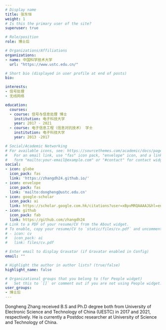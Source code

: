 ```yaml
---
# Display name
title: 张东恒
weight: 1
# Is this the primary user of the site?
superuser: true

# Role/position
role: 博士后

# Organizations/Affiliations
organizations:
- name: 中国科学技术大学
  url: "https://www.ustc.edu.cn/"

# Short bio (displayed in user profile at end of posts)
bio: 

interests:
- 信号处理
- 无线网络

education:
  courses:
  - course: 信号与信息处理 博士
    institution: 电子科技大学
    year: 2017 - 2021
  - course: 电子信息工程（信息对抗技术） 学士
    institution: 电子科技大学
    year: 2013 -2017

# Social/Academic Networking
# For available icons, see: https://sourcethemes.com/academic/docs/page-builder/#icons
#   For an email link, use "fas" icon pack, "envelope" icon, and a link in the
#   form "mailto:your-email@example.com" or "#contact" for contact widget.
social:
- icon: globe
  icon_pack: fas
  link: 'https://zhangdh24.github.io/'
- icon: envelope
  icon_pack: fas
  link: 'mailto:dongheng@ustc.edu.cn'
- icon: google-scholar
  icon_pack: ai
  link: https://scholar.google.com.hk/citations?user=xBpvMRQAAAAJ&hl=en
- icon: github
  icon_pack: fab
  link: https://github.com/zhangdh24
# Link to a PDF of your resume/CV from the About widget.
# To enable, copy your resume/CV to `static/files/cv.pdf` and uncomment the lines below.
# - icon: cv
#   icon_pack: ai
#   link: files/cv.pdf

# Enter email to display Gravatar (if Gravatar enabled in Config)
email: ""

# Highlight the author in author lists? (true/false)
highlight_name: false

# Organizational groups that you belong to (for People widget)
#   Set this to `[]` or comment out if you are not using People widget.
user_groups:
- 博士后
---
```


Dongheng Zhang received B.S and Ph.D degree both from University of Electronic Science and Technology of China (UESTC) in 2017 and 2021, respectively. He is currently a Postdoc
researcher at University of Science and Technology of China. 